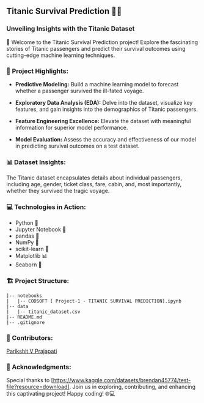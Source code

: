 ## Titanic Survival Prediction 🚢✨

### Unveiling Insights with the Titanic Dataset

🌟 Welcome to the Titanic Survival Prediction project! Explore the fascinating stories of Titanic passengers and predict their survival outcomes using cutting-edge machine learning techniques.

### 🚀 Project Highlights:

- **Predictive Modeling:** Build a machine learning model to forecast whether a passenger survived the ill-fated voyage.

- **Exploratory Data Analysis (EDA):** Delve into the dataset, visualize key features, and gain insights into the demographics of Titanic passengers.

- **Feature Engineering Excellence:** Elevate the dataset with meaningful information for superior model performance.

- **Model Evaluation:** Assess the accuracy and effectiveness of our model in predicting survival outcomes on a test dataset.

### 📊 Dataset Insights:

The Titanic dataset encapsulates details about individual passengers, including age, gender, ticket class, fare, cabin, and, most importantly, whether they survived the tragic voyage.

### 💻 Technologies in Action:

- Python 🐍
- Jupyter Notebook 📓
- pandas 🐼
- NumPy 🔢
- scikit-learn 🧠
- Matplotlib 📊
- Seaborn 🌈

### 🏗️ Project Structure:

```
|-- notebooks
|   |-- CODSOFT [ Project-1 - TITANIC SURVIVAL PREDICTION].ipynb
|-- data
|   |-- titanic_dataset.csv
|-- README.md
|-- .gitignore
```

### 🤝 Contributors:

[Parikshit V Prajapati](https://github.com/parikshit0007)
  
### 🌟 Acknowledgments:

Special thanks to [https://www.kaggle.com/datasets/brendan45774/test-file?resource=download].
Join us in exploring, contributing, and enhancing this captivating project! Happy coding! 🌐💻
